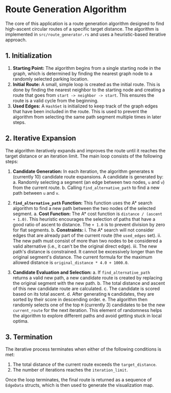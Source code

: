 # Route Generation Algorithm

The core of this application is a route generation algorithm designed to find high-ascent circular routes of a specific target distance. The algorithm is implemented in `src/route_generator.rs` and uses a heuristic-based iterative approach.

## 1. Initialization

1.  **Starting Point:** The algorithm begins from a single starting node in the graph, which is determined by finding the nearest graph node to a randomly selected parking location.
2.  **Initial Route:** A small, simple loop is created as the initial route. This is done by finding the nearest neighbor to the starting node and creating a route that goes from `start -> neighbor -> start`. This ensures the route is a valid cycle from the beginning.
3.  **Used Edges:** A `HashSet` is initialized to keep track of the graph edges that have been included in the route. This is used to prevent the algorithm from selecting the same path segment multiple times in later steps.

## 2. Iterative Expansion

The algorithm iteratively expands and improves the route until it reaches the target distance or an iteration limit. The main loop consists of the following steps:

1.  **Candidate Generation:** In each iteration, the algorithm generates `N` (currently 10) candidate route expansions. A candidate is generated by:
    a.  Randomly selecting a segment (an edge between two nodes, `u` and `v`) from the current route.
    b.  Calling `find_alternative_path` to find a new path between `u` and `v`.

2.  **`find_alternative_path` Function:** This function uses the A* search algorithm to find a new path between the two nodes of the selected segment.
    a.  **Cost Function:** The A* cost function is `distance / (ascent + 1.0)`. This heuristic encourages the selection of paths that have a good ratio of ascent to distance. The `+ 1.0` is to prevent division by zero for flat segments.
    b.  **Constraints:**
        i.  The A* search will not consider edges that are already part of the current route (the `used_edges` set).
        ii. The new path must consist of more than two nodes to be considered a valid alternative (i.e., it can't be the original direct edge).
        iii. The new path's distance is constrained. It cannot be excessively longer than the original segment's distance. The current formula for the maximum allowed distance is `original_distance * 4.0 + 1000.0`.

3.  **Candidate Evaluation and Selection:**
    a.  If `find_alternative_path` returns a valid new path, a new candidate route is created by replacing the original segment with the new path.
    b.  The total distance and ascent of this new candidate route are calculated.
    c.  The candidate is scored based on its total ascent.
    d.  After generating `N` candidates, they are sorted by their score in descending order.
    e.  The algorithm then randomly selects one of the top `M` (currently 3) candidates to be the new `current_route` for the next iteration. This element of randomness helps the algorithm to explore different paths and avoid getting stuck in local optima.

## 3. Termination

The iterative process terminates when either of the following conditions is met:
1.  The total distance of the current route exceeds the `target_distance`.
2.  The number of iterations reaches the `iteration_limit`.

Once the loop terminates, the final route is returned as a sequence of `EdgeData` structs, which is then used to generate the visualization map.
